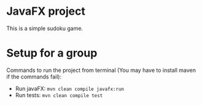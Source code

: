 # JavaFX project

This is a simple sudoku game.

# Setup for a group


Commands to run the project from terminal (You may have to install maven if the commands fail):

- Run javaFX: `mvn clean compile javafx:run`
- Run tests: `mvn clean compile test`
